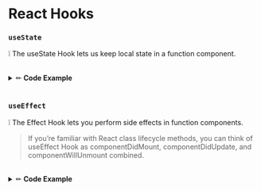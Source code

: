# React Hooks

### `useState`
❕ The useState Hook lets us keep local state in a function component.

<br/>
<details><summary> ✏︎ <b>Code Example</b></summary>

```javascript
import React, { useState } from 'react';

const Clicker = () => {
  const [clicks, setClicks] = useState(0);
  const [showClicks, setShowClicks] = useState(false);

  const onClick = () => {
    setClicks(clicks + 1);
  };

  const onToggleShowClicks = () => {
    setShowClicks((prevValue) => !prevValue);
  };

  const clicksText = showClicks ? ` [${clicks}]` : '';

  return (
    <div>
      <button onClick={onClick}>Click me! {clicksText}</button>
      <button onClick={onToggleShowClicks}>Toggle show clicks</button>
    </div>
  );
};

export default Clicker;
```
```javascript
```
</details>
<br/>

### `useEffect`
❕ The Effect Hook lets you perform side effects in function components.

> If you’re familiar with React class lifecycle methods, you can think of useEffect Hook as componentDidMount, componentDidUpdate, and componentWillUnmount combined.
<br/>
<details><summary> ✏︎ <b>Code Example</b></summary>

```javascript
import React, { useState, useEffect } from 'react';

const App = () => {
  const [count, setCount] = useState(0);

  useEffect(() => {
    console.log(`>> running effect ${count}`);
    return () => {
      console.log(`<< cleaning up ${count}`);
    };
  }, [count]);

  useEffect(() => {
    console.log('component did mount');
    return () => {
      console.log('component will unmount');
    };
  }, []);

  useEffect(() => {
    console.log('executed AFTER each render');
  }); // deps list is missing

  const increment = () => {
    setCount(count + 1);
  };

  return (
    <div>
      <h3>{count}</h3>
      <button onClick={increment}>+</button>
    </div>
  );
};

export default App;
```
</details>
<br/>
